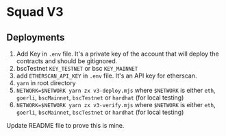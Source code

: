 # Squad V3


## Deployments

1. Add Key in `.env` file. It's a private key of the account that will deploy the contracts and should be gitignored.
2. bscTestnet `KEY_TESTNET` or bsc `KEY_MAINNET`
3. add `ETHERSCAN_API_KEY` in `.env` file. It's an API key for etherscan.
4. `yarn` in root directory
5. `NETWORK=$NETWORK yarn zx v3-deploy.mjs` where `$NETWORK` is either `eth`, `goerli`, `bscMainnet`, `bscTestnet` or `hardhat` (for local testing)
6. `NETWORK=$NETWORK yarn zx v3-verify.mjs` where `$NETWORK` is either `eth`, `goerli`, `bscMainnet`, `bscTestnet` or `hardhat` (for local testing)



Update README file to prove this is mine.